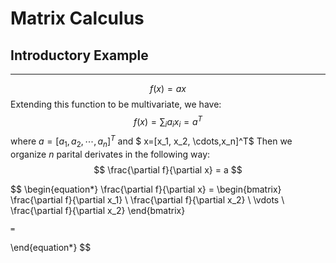 # Matrix Calculus

## Introductory Example
---
$$ f(x) = ax  $$
Extending this function to be multivariate, we have:
$$ f(x) = \sum_i a_i x_i = a^T  $$
where $a = [a_1, a_2, \cdots, a_n]^T$ and $ x=[x_1, x_2, \cdots,x_n]^T$
Then we organize *n* parital derivates in the following way:
$$ \frac{\partial f}{\partial x}  = a $$

$$
\begin{equation*}
    \frac{\partial f}{\partial x} = 
    \begin{bmatrix}
     \frac{\partial f}{\partial x_1} \\
     \frac{\partial f}{\partial x_2} \\
     \vdots \\
     \frac{\partial f}{\partial x_2}
    \end{bmatrix}

    = 
\end{equation*}
$$